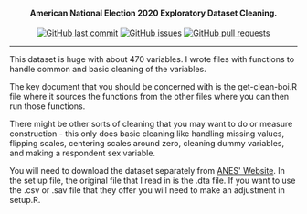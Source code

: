 <h4 align="center">American National Election 2020 Exploratory Dataset Cleaning.</h4>

<p align="center">
    <a href="https://github.com/DamonCharlesRoberts/ANES-2020-Cleaning/commits/master">
    <img src="https://img.shields.io/github/last-commit/DamonCharlesRoberts/ANES-2020-Cleaning.svg?style=flat-square&logo=github&logoColor=white"
         alt="GitHub last commit"></a>
    <a href="https://github.com/DamonCharlesRoberts/ANES-2020-Cleaning/issues">
    <img src="https://img.shields.io/github/issues-raw/DamonCharlesRoberts/ANES-2020-Cleaning.svg?style=flat-square&logo=github&logoColor=white"
         alt="GitHub issues"></a>
    <a href="https://github.com/DamonCharlesRoberts/ANES-2020-Cleaning/pulls">
    <img src="https://img.shields.io/github/issues-pr-raw/DamonCharlesRoberts/ANES-2020-Cleaning.svg?style=flat-square&logo=github&logoColor=white"
         alt="GitHub pull requests"></a>
</p>

---
This dataset is huge with about 470 variables. I wrote files with functions to handle common and basic cleaning of the variables.

The key document that you should be concerned with is the get-clean-boi.R file where it sources the functions from the other files where you can then run those functions.

There might be other sorts of cleaning that you may want to do or measure construction - this only does basic cleaning like handling missing values, flipping scales, centering scales around zero, cleaning dummy variables, and making a respondent sex variable.

You will need to download the dataset separately from [ANES' Website](https://electionstudies.org/data-center/2020-exploratory-testing-survey/). In the set up file, the original file that I read in is the .dta file. If you want to use the .csv or .sav file that they offer you will need to make an adjustment in setup.R.
